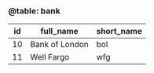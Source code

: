 ### @table: bank

| id | full_name      | short_name |
|----|----------------|------------|
| 10 | Bank of London | bol        |
| 11 | Well Fargo     | wfg        |



